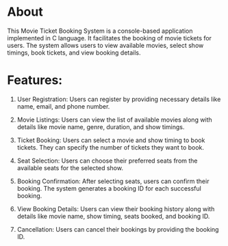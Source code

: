 # About
This Movie Ticket Booking System is a console-based application implemented in C language. It facilitates the booking of movie tickets for users. The system allows users to view available movies, select show timings, book tickets, and view booking details.

# Features:
1. User Registration:  Users can register by providing necessary details like name, email, and phone number.

2. Movie Listings:  Users can view the list of available movies along with details like movie name, genre, duration, and show timings.

3. Ticket Booking: Users can select a movie and show timing to book tickets. They can specify the number of tickets they want to book.
 
4. Seat Selection:  Users can choose their preferred seats from the available seats for the selected show.

5. Booking Confirmation:  After selecting seats, users can confirm their booking. The system generates a booking ID for each successful booking.

6. View Booking Details:  Users can view their booking history along with details like movie name, show timing, seats booked, and booking ID.

7. Cancellation:  Users can cancel their bookings by providing the booking ID.


